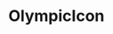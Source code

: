 # OlympicIcon

<link rel="sheetstyle" src="https://raw.githubusercontent.com/martinSCS/OlympicIcon/main/css/fn.css">

<i class="ma-noc ma-both ma-chn ma-en-us"></i>
<i class="ma-noc ma-both ma-chn ma-zh-cn"></i>
<i class="ma-noc ma-both ma-chn ma-zh-tw"></i>
<i class="ma-noc ma-both ma-chn ma-ko-kr"></i>
<i class="ma-noc ma-both ma-chn ma-ja-jp"></i>
